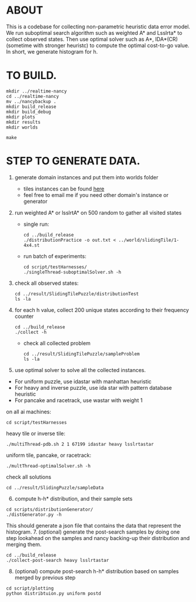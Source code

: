# ABOUT 
This is a codebase for collecting non-parametric heuristic data error model. We run suboptimal search algorithm such as weighted A* and Lsslrta* to collect observed states. Then use optimal solver such as A*, IDA*(CR) (sometime with stronger heuristc) to compute the optimal cost-to-go value. In short, we generate histogram for h.
# TO BUILD. 
```console
mkdir ../realtime-nancy
cd ../realtime-nancy
mv ../nancybackup .
mkdir build_release
mkdir build_debug
mkdir plots
mkdir results
mkdir worlds

make
```
# STEP TO GENERATE DATA. 
1. generate domain instances and put them into worlds folder
    * tiles instances can be found [here](https://github.com/ajx256/thesis-real-time-search/tree/master/worlds)  
    * feel free to email me if you need other domain's instance or generator  
2. run weighted A* or lsslrtA* on 500 random to gather all visited states
    * single run:
      ```console
      cd ../build_release
      ./distributionPractice -o out.txt < ../world/slidingTile/1-4x4.st
      ```
    * run batch of experiments:
      ```console
      cd script/testHarnesses/
      ./singleThread-suboptimalSolver.sh -h
      ```
3. check all observed states:
    ```console
    cd ../result/SlidingTilePuzzle/distributionTest
    ls -la
    ```
4. for each h value, collect 200 unique states according to their frequency counter
    ```console
    cd ../build_release
    ./collect -h
    ```

	* check all collected problem
      ```console
      cd ../result/SlidingTilePuzzle/sampleProblem
      ls -la 

5. use optimal solver to solve all the collected instances. 
* For uniform puzzle, use idastar with manhattan heuristic 
* For heavy and inverse puzzle, use ida star with pattern database heuristic 
* For pancake and racetrack, use wastar with weight 1

on all ai machines:
```console
cd script/testHarnesses
```
heavy tile or inverse tile:
```console
./multiThread-pdb.sh 2 1 67199 idastar heavy lsslrtastar
```
uniform tile, pancake, or racetrack:
```console
./multThread-optimalSolver.sh -h
```
check all solutions
```console
cd ../result/SlidingPuzzle/sampleData
```
6. compute h-h* distribution, and their sample sets
```console
cd scripts/distributionGenerator/
./distGenerator.py -h
```
This should generate a json file that contains the data that represent the histogram.
7. (optional) generate the post-search samples by doing one step lookahead on the samples and nancy backing-up their distribution and merging them. 
```console
cd ../build_release
./collect-post-search heavy lsslrtastar
```
8. (optional) compute post-search h-h* distribution based on samples merged by previous step
```console
cd script/plotting
python distribtuion.py uniform postd
```
